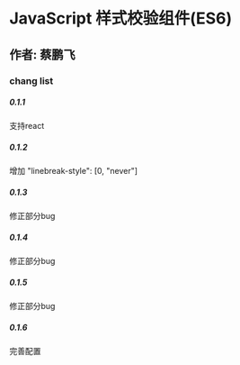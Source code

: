 # JavaScript 样式校验组件(ES6)
## 作者: 蔡鹏飞


### chang list
##### 0.1.1
支持react

##### 0.1.2
增加 "linebreak-style": [0, "never"]

##### 0.1.3
修正部分bug


##### 0.1.4
修正部分bug

##### 0.1.5
修正部分bug

##### 0.1.6
完善配置
